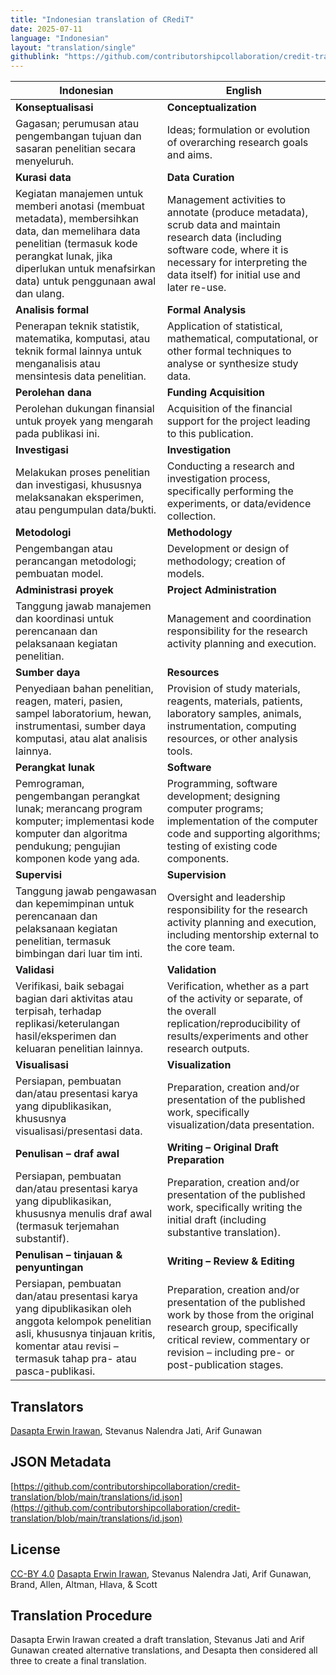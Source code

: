 ```yaml
---
title: "Indonesian translation of CRediT"
date: 2025-07-11
language: "Indonesian"
layout: "translation/single"
githublink: "https://github.com/contributorshipcollaboration/credit-translation/blob/main/translations/id.json"
---
```


| Indonesian | English |
| --- | --- |
| **Konseptualisasi** | **Conceptualization** |
| Gagasan; perumusan atau pengembangan tujuan dan sasaran penelitian secara menyeluruh. | Ideas; formulation or evolution of overarching research goals and aims. |
| **Kurasi data** | **Data Curation** |
| Kegiatan manajemen untuk memberi anotasi (membuat metadata), membersihkan data, dan memelihara data penelitian (termasuk kode perangkat lunak, jika diperlukan untuk menafsirkan data) untuk penggunaan awal dan ulang. | Management activities to annotate (produce metadata), scrub data and maintain research data (including software code, where it is necessary for interpreting the data itself) for initial use and later re-use. |
| **Analisis formal** | **Formal Analysis** |
| Penerapan teknik statistik, matematika, komputasi, atau teknik formal lainnya untuk menganalisis atau mensintesis data penelitian. | Application of statistical, mathematical, computational, or other formal techniques to analyse or synthesize study data. |
| **Perolehan dana** | **Funding Acquisition** |
| Perolehan dukungan finansial untuk proyek yang mengarah pada publikasi ini. | Acquisition of the financial support for the project leading to this publication. |
| **Investigasi** | **Investigation** |
| Melakukan proses penelitian dan investigasi, khususnya melaksanakan eksperimen, atau pengumpulan data/bukti. | Conducting a research and investigation process, specifically performing the experiments, or data/evidence collection. |
| **Metodologi** | **Methodology** |
| Pengembangan atau perancangan metodologi; pembuatan model. | Development or design of methodology; creation of models. |
| **Administrasi proyek** | **Project Administration** |
| Tanggung jawab manajemen dan koordinasi untuk perencanaan dan pelaksanaan kegiatan penelitian. | Management and coordination responsibility for the research activity planning and execution. |
| **Sumber daya** | **Resources** |
| Penyediaan bahan penelitian, reagen, materi, pasien, sampel laboratorium, hewan, instrumentasi, sumber daya komputasi, atau alat analisis lainnya. | Provision of study materials, reagents, materials, patients, laboratory samples, animals, instrumentation, computing resources, or other analysis tools. |
| **Perangkat lunak** | **Software** |
| Pemrograman, pengembangan perangkat lunak; merancang program komputer; implementasi kode komputer dan algoritma pendukung; pengujian komponen kode yang ada. | Programming, software development; designing computer programs; implementation of the computer code and supporting algorithms; testing of existing code components. |
| **Supervisi** | **Supervision** |
| Tanggung jawab pengawasan dan kepemimpinan untuk perencanaan dan pelaksanaan kegiatan penelitian, termasuk bimbingan dari luar tim inti. | Oversight and leadership responsibility for the research activity planning and execution, including mentorship external to the core team. |
| **Validasi** | **Validation** |
| Verifikasi, baik sebagai bagian dari aktivitas atau terpisah, terhadap replikasi/keterulangan hasil/eksperimen dan keluaran penelitian lainnya. | Verification, whether as a part of the activity or separate, of the overall replication/reproducibility of results/experiments and other research outputs. |
| **Visualisasi** | **Visualization** |
| Persiapan, pembuatan dan/atau presentasi karya yang dipublikasikan, khususnya visualisasi/presentasi data. | Preparation, creation and/or presentation of the published work, specifically visualization/data presentation. |
| **Penulisan – draf awal** | **Writing – Original Draft Preparation** |
| Persiapan, pembuatan dan/atau presentasi karya yang dipublikasikan, khususnya menulis draf awal (termasuk terjemahan substantif). | Preparation, creation and/or presentation of the published work, specifically writing the initial draft (including substantive translation). |
| **Penulisan – tinjauan & penyuntingan** | **Writing – Review & Editing** |
| Persiapan, pembuatan dan/atau presentasi karya yang dipublikasikan oleh anggota kelompok penelitian asli, khususnya tinjauan kritis, komentar atau revisi – termasuk tahap pra- atau pasca-publikasi. | Preparation, creation and/or presentation of the published work by those from the original research group, specifically critical review, commentary or revision – including pre- or post-publication stages. |

## Translators

[Dasapta Erwin Irawan](https://orcid.org/0000-0002-1526-0863), Stevanus Nalendra Jati, Arif  Gunawan

## JSON Metadata

[https://github.com/contributorshipcollaboration/credit-translation/blob/main/translations/id.json](https://github.com/contributorshipcollaboration/credit-translation/blob/main/translations/id.json)

## License

[CC-BY 4.0](https://creativecommons.org/licenses/by/4.0/) [Dasapta Erwin Irawan](https://orcid.org/0000-0002-1526-0863), Stevanus Nalendra Jati, Arif  Gunawan, Brand, Allen, Altman, Hlava, & Scott

## Translation Procedure

Dasapta Erwin Irawan created a draft translation, Stevanus Jati and Arif Gunawan created alternative translations, and Desapta then considered all three to create a final translation. 